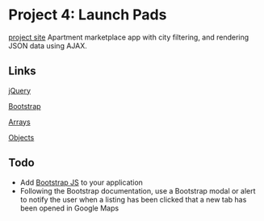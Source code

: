 # Project 4: Launch Pads
[project site](https://scottfontenot.github.io/marketplace-listing.io/)
Apartment marketplace app with city filtering, and rendering JSON data using AJAX.

## Links

[jQuery](http://jquery.com/)

[Bootstrap](http://getbootstrap.com/)

[Arrays](http://www.w3schools.com/js/js_arrays.asp)

[Objects](http://www.w3schools.com/js/js_objects.asp)

## Todo

- Add [Bootstrap JS](https://maxcdn.bootstrapcdn.com/bootstrap/3.3.5/js/bootstrap.min.js) to your application
- Following the Bootstrap documentation, use a Bootstrap modal or alert to notify the user when a listing has been clicked that a new tab has been opened in Google Maps
